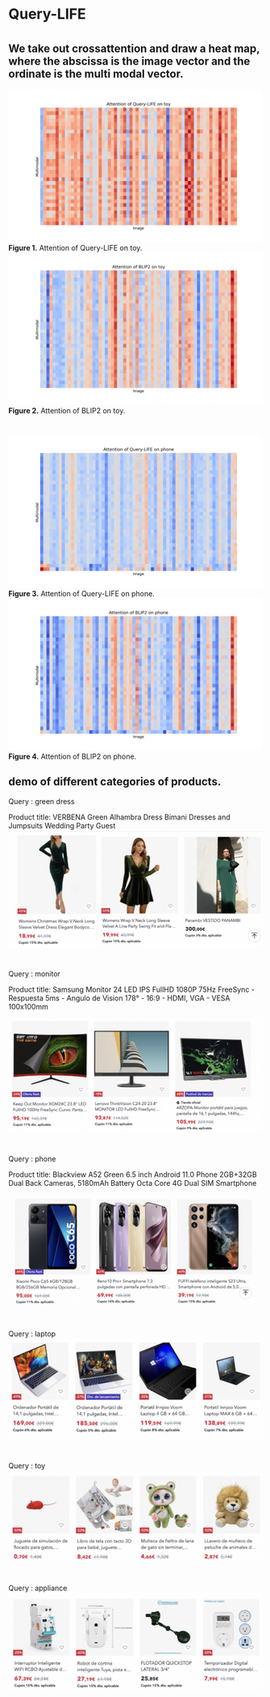 # Query-LIFE
#
## We take out crossattention and draw a heat map, where the abscissa is the image vector and the ordinate is the multi modal vector.
![Query-LIFE on toy](qlife_toy.png)
**Figure 1.** Attention of Query-LIFE on toy.
![BLIP2 on toy](blip_toy.png)
**Figure 2.** Attention of BLIP2 on toy.
#
![Query-LIFE on phone](qlife_phone.png)
**Figure 3.** Attention of Query-LIFE on phone.
![BLIP2 on phone](blip_phone.png)
**Figure 4.** Attention of BLIP2 on phone.


## demo of   different categories of products.

Query : green dress

Product title: VERBENA Green Alhambra Dress Bimani Dresses and Jumpsuits Wedding Party Guest
![Product image](green_dress.png)

#

Query : monitor

Product title: Samsung Monitor 24 LED IPS FullHD 1080P 75Hz FreeSync - Respuesta 5ms - Angulo de Vision 178° - 16:9 - HDMI, VGA - VESA 100x100mm

![Product image](monitor.png)

# 

Query : phone

Product title: Blackview A52 Green 6.5 inch Android 11.0 Phone 2GB+32GB Dual Back Cameras, 5180mAh Battery Octa Core 4G Dual SIM Smartphone

![Product image](phone.png)


# 

Query : laptop
![Product image](laptop.png)

# 

Query : toy
![Product image](toy.png)

# 

Query : appliance
![Product image](appliance.png)

